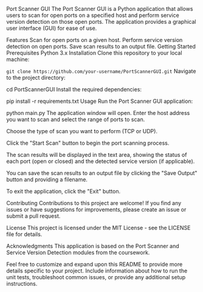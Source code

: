 Port Scanner GUI
The Port Scanner GUI is a Python application that allows users to scan for open ports on a specified host and perform service version detection on those open ports. The application provides a graphical user interface (GUI) for ease of use.

Features
Scan for open ports on a given host.
Perform service version detection on open ports.
Save scan results to an output file.
Getting Started
Prerequisites
Python 3.x
Installation
Clone this repository to your local machine:

```git clone https://github.com/your-username/PortScannerGUI.git```
Navigate to the project directory:

cd PortScannerGUI
Install the required dependencies:


pip install -r requirements.txt
Usage
Run the Port Scanner GUI application:


python main.py
The application window will open. Enter the host address you want to scan and select the range of ports to scan.

Choose the type of scan you want to perform (TCP or UDP).

Click the "Start Scan" button to begin the port scanning process.

The scan results will be displayed in the text area, showing the status of each port (open or closed) and the detected service version (if applicable).

You can save the scan results to an output file by clicking the "Save Output" button and providing a filename.

To exit the application, click the "Exit" button.

Contributing
Contributions to this project are welcome! If you find any issues or have suggestions for improvements, please create an issue or submit a pull request.

License
This project is licensed under the MIT License - see the LICENSE file for details.

Acknowledgments
This application is based on the Port Scanner and Service Version Detection modules from the coursework.

Feel free to customize and expand upon this README to provide more details specific to your project. Include information about how to run the unit tests, troubleshoot common issues, or provide any additional setup instructions.
